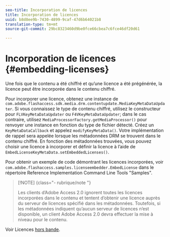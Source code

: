 ```yaml
---
seo-title: Incorporation de licences
title: Incorporation de licences
uuid: b8d8ee9b-7430-4899-9caf-47d6b64021b8
translation-type: tm+mt
source-git-commit: 29bc8323460d9be0fce66cbea7c6fce46df20d61

---
```



# Incorporation de licences {#embedding-licenses}

Une fois que le contenu a été chiffré et qu’une licence a été prégénérée, la licence peut être incorporée dans le contenu chiffré.

Pour incorporer une licence, obtenez une instance de `com.adobe.flashaccess.sdk.media.drm.contentupdate.MediaKeyMetaDataUpdater`. Si vous connaissez le type de contenu chiffré, utilisez le constructeur pour `FLVKeyMetaDataUpdater` ou `F4VKeyMetaDataUpdater`; dans le cas contraire, utilisez `MediaProcessorFactory.getMediaProcessor()` pour renvoyer une instance en fonction du type de fichier détecté. Créez un `KeyMetaDataCallback` et appelez `modifyKeyMetaData()`. Votre implémentation de rappel sera appelée lorsque les métadonnées DRM se trouvent dans le contenu chiffré. En fonction des métadonnées trouvées, vous pouvez choisir une licence à incorporer et définir la licence à l’aide de `EmbedLicenseKeyMetaData.setEmbeddedLicenses()`.

Pour obtenir un exemple de code démontrant les licences incorporées, voir `com.adobe.flashaccess.samples.licenseembedder.EmbedLicense` dans le répertoire Reference Implementation Command Line Tools &quot;Samples&quot;.

>[!NOTE] {class=&quot;- rubrique/note &quot;}
>
>Les clients d’Adobe Access 2.0 ignorent toutes les licences incorporées dans le contenu et tentent d’obtenir une licence auprès du serveur de licences spécifié dans les métadonnées. Toutefois, si les métadonnées indiquent qu’aucun serveur de licences n’est disponible, un client Adobe Access 2.0 devra effectuer la mise à niveau pour le contenu.

Voir Licences [hors bande](../../aaxs-protecting-content/content-introduction/packaging-options/content-out-of-band-licenses.md).
